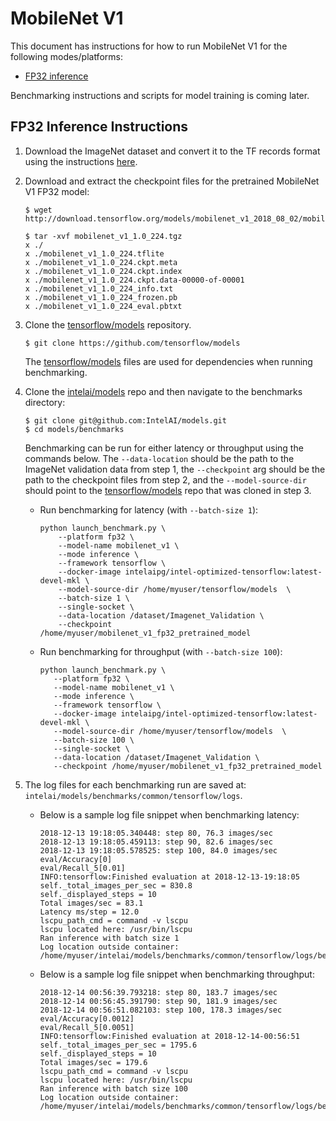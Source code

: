 # MobileNet V1

This document has instructions for how to run MobileNet V1 for the
following modes/platforms:
* [FP32 inference](#fp32-inference-instructions)

Benchmarking instructions and scripts for model training is coming
later.

## FP32 Inference Instructions

1. Download the ImageNet dataset and convert it to the TF records format
   using the instructions
   [here](https://github.com/tensorflow/models/tree/master/research/slim#an-automated-script-for-processing-imagenet-data).

2. Download and extract the checkpoint files for the pretrained MobileNet
   V1 FP32 model:

   ```
   $ wget http://download.tensorflow.org/models/mobilenet_v1_2018_08_02/mobilenet_v1_1.0_224.tgz

   $ tar -xvf mobilenet_v1_1.0_224.tgz
   x ./
   x ./mobilenet_v1_1.0_224.tflite
   x ./mobilenet_v1_1.0_224.ckpt.meta
   x ./mobilenet_v1_1.0_224.ckpt.index
   x ./mobilenet_v1_1.0_224.ckpt.data-00000-of-00001
   x ./mobilenet_v1_1.0_224_info.txt
   x ./mobilenet_v1_1.0_224_frozen.pb
   x ./mobilenet_v1_1.0_224_eval.pbtxt
   ```

3. Clone the [tensorflow/models](https://github.com/tensorflow/models)
   repository.

    ```
    $ git clone https://github.com/tensorflow/models
    ```

    The [tensorflow/models](https://github.com/tensorflow/models) files
    are used for dependencies when running benchmarking.

4. Clone the [intelai/models](https://github.com/IntelAI/models) repo
   and then navigate to the benchmarks directory:

   ```
   $ git clone git@github.com:IntelAI/models.git
   $ cd models/benchmarks
   ```

   Benchmarking can be run for either latency or throughput using the
   commands below.  The `--data-location` should be the path to the
   ImageNet validation data from step 1, the `--checkpoint` arg should
   be the path to the checkpoint files from step 2, and the
   `--model-source-dir` should point to the
   [tensorflow/models](https://github.com/tensorflow/models) repo that
   was cloned in step 3.

   * Run benchmarking for latency (with `--batch-size 1`):
     ```
     python launch_benchmark.py \
         --platform fp32 \
         --model-name mobilenet_v1 \
         --mode inference \
         --framework tensorflow \
         --docker-image intelaipg/intel-optimized-tensorflow:latest-devel-mkl \
         --model-source-dir /home/myuser/tensorflow/models  \
         --batch-size 1 \
         --single-socket \
         --data-location /dataset/Imagenet_Validation \
         --checkpoint /home/myuser/mobilenet_v1_fp32_pretrained_model
     ```
    * Run benchmarking for throughput (with `--batch-size 100`):
      ```
      python launch_benchmark.py \
         --platform fp32 \
         --model-name mobilenet_v1 \
         --mode inference \
         --framework tensorflow \
         --docker-image intelaipg/intel-optimized-tensorflow:latest-devel-mkl \
         --model-source-dir /home/myuser/tensorflow/models  \
         --batch-size 100 \
         --single-socket \
         --data-location /dataset/Imagenet_Validation \
         --checkpoint /home/myuser/mobilenet_v1_fp32_pretrained_model
      ```

5. The log files for each benchmarking run are saved at:
   `intelai/models/benchmarks/common/tensorflow/logs`.

   * Below is a sample log file snippet when benchmarking latency:
     ```
     2018-12-13 19:18:05.340448: step 80, 76.3 images/sec
     2018-12-13 19:18:05.459113: step 90, 82.6 images/sec
     2018-12-13 19:18:05.578525: step 100, 84.0 images/sec
     eval/Accuracy[0]
     eval/Recall_5[0.01]
     INFO:tensorflow:Finished evaluation at 2018-12-13-19:18:05
     self._total_images_per_sec = 830.8
     self._displayed_steps = 10
     Total images/sec = 83.1
     Latency ms/step = 12.0
     lscpu_path_cmd = command -v lscpu
     lscpu located here: /usr/bin/lscpu
     Ran inference with batch size 1
     Log location outside container: /home/myuser/intelai/models/benchmarks/common/tensorflow/logs/benchmark_mobilenet_v1_inference_fp32_20181213_191800.log
     ```

   * Below is a sample log file snippet when benchmarking throughput:
     ```
     2018-12-14 00:56:39.793218: step 80, 183.7 images/sec
     2018-12-14 00:56:45.391790: step 90, 181.9 images/sec
     2018-12-14 00:56:51.082103: step 100, 178.3 images/sec
     eval/Accuracy[0.0012]
     eval/Recall_5[0.0051]
     INFO:tensorflow:Finished evaluation at 2018-12-14-00:56:51
     self._total_images_per_sec = 1795.6
     self._displayed_steps = 10
     Total images/sec = 179.6
     lscpu_path_cmd = command -v lscpu
     lscpu located here: /usr/bin/lscpu
     Ran inference with batch size 100
     Log location outside container: /home/myuser/intelai/models/benchmarks/common/tensorflow/logs/benchmark_mobilenet_v1_inference_fp32_20181214_005550.log
     ```